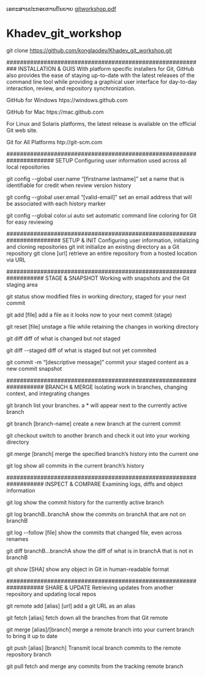 ເອກະສານປະກອບການບັນຍາຍ
[gitworkshop.pdf](https://github.com/konglaodev/Khadev_git_workshop/files/9194345/gitworkshop.pdf)
# Khadev_git_workshop
git clone https://github.com/konglaodev/Khadev_git_workshop.git

###########################################################
INSTALLATION & GUIS
With platform specific installers for Git, GitHub also provides the
ease of staying up-to-date with the latest releases of the command
line tool while providing a graphical user interface for day-to-day
interaction, review, and repository synchronization.

GitHub for Windows
htps://windows.github.com

GitHub for Mac
htps://mac.github.com

For Linux and Solaris platforms, the latest release is available on
the official Git web site.

Git for All Platforms
htp://git-scm.com

######################################################################
SETUP
Configuring user information used across all local repositories

git config --global user.name “[firstname lastname]”
set a name that is identifiable for credit when review version history

git config --global user.email “[valid-email]”
set an email address that will be associated with each history marker

git config --global color.ui auto
set automatic command line coloring for Git for easy reviewing


########################################################################
SETUP & INIT
Configuring user information, initializing and cloning repositories
git init
initialize an existing directory as a Git repository
git clone [url]
retrieve an entire repository from a hosted location via URL


###################################################################
STAGE & SNAPSHOT
Working with snapshots and the Git staging area

git status
show modified files in working directory, staged for your next commit

git add [file]
add a file as it looks now to your next commit (stage)

git reset [file]
unstage a file while retaining the changes in working directory

git diff
diff of what is changed but not staged

git diff --staged
diff of what is staged but not yet commited

git commit -m “[descriptive message]”
commit your staged content as a new commit snapshot


###################################################################
BRANCH & MERGE
Isolating work in branches, changing context, and integrating changes

git branch
list your branches. a * will appear next to the currently active branch

git branch [branch-name]
create a new branch at the current commit

git checkout
switch to another branch and check it out into your working directory

git merge [branch]
merge the specified branch’s history into the current one

git log
show all commits in the current branch’s history


###################################################################
INSPECT & COMPARE
Examining logs, diffs and object information

git log
show the commit history for the currently active branch

git log branchB..branchA
show the commits on branchA that are not on branchB

git log --follow [file]
show the commits that changed file, even across renames

git diff branchB...branchA
show the diff of what is in branchA that is not in branchB

git show [SHA]
show any object in Git in human-readable format


###################################################################
SHARE & UPDATE
Retrieving updates from another repository and updating local repos

git remote add [alias] [url]
add a git URL as an alias

git fetch [alias]
fetch down all the branches from that Git remote

git merge [alias]/[branch]
merge a remote branch into your current branch to bring it up to date

git push [alias] [branch]
Transmit local branch commits to the remote repository branch

git pull
fetch and merge any commits from the tracking remote branch
